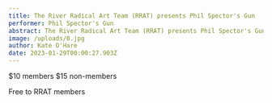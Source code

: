 ```yaml
---
title: The River Radical Art Team (RRAT) presents Phil Spector's Gun
performer: Phil Spector's Gun
abstract: The River Radical Art Team (RRAT) presents Phil Spector's Gun
image: /uploads/0.jpg
author: Kate O'Hare
date: 2023-01-29T00:00:27.903Z
---
```

$10 members
$15 non-members

F﻿ree to RRAT members